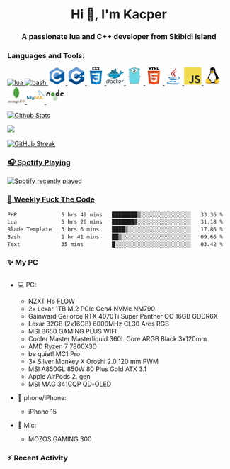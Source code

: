 <!-- <p align="center">
  Visitor count<br>
  <img src="https://profile-counter.glitch.me/itgoyo/count.svg" />
</p> -->

<h1 align="center">Hi 👋, I'm Kacper</h1>
<h3 align="center">A passionate lua and C++ developer from Skibidi Island</h3>

<h3 align="left">Languages and Tools:</h3>
<p align="left"> <a href="https://www.lua.org/" target="_blank"> <img src="https://upload.wikimedia.org/wikipedia/commons/c/cf/Lua-Logo.svg" alt="lua" width="40" height="40"/> </a> <a href="https://www.gnu.org/software/bash/" target="_blank"> <img src="https://www.vectorlogo.zone/logos/gnu_bash/gnu_bash-icon.svg" alt="bash" width="40" height="40"/> </a> <a href="https://www.cprogramming.com/" target="_blank"> <img src="https://raw.githubusercontent.com/devicons/devicon/master/icons/c/c-original.svg" alt="c" width="40" height="40"/> </a> <a href="https://www.w3schools.com/cpp/" target="_blank"> <img src="https://raw.githubusercontent.com/devicons/devicon/master/icons/cplusplus/cplusplus-original.svg" alt="cplusplus" width="40" height="40"/> </a> <a href="https://www.w3schools.com/css/" target="_blank"> <img src="https://raw.githubusercontent.com/devicons/devicon/master/icons/css3/css3-original-wordmark.svg" alt="css3" width="40" height="40"/> </a> <a href="https://www.docker.com/" target="_blank"> <img src="https://raw.githubusercontent.com/devicons/devicon/master/icons/docker/docker-original-wordmark.svg" alt="docker" width="40" height="40"/><a href="https://git-scm.com/" target="_blank"> <img src="https://raw.githubusercontent.com/devicons/devicon/master/icons/go/go-original.svg" alt="go" width="40" height="40"/> <img src="https://raw.githubusercontent.com/devicons/devicon/master/icons/html5/html5-original-wordmark.svg" alt="html5" width="40" height="40"/> </a> <a href="https://www.java.com" target="_blank"> <img src="https://raw.githubusercontent.com/devicons/devicon/master/icons/java/java-original.svg" alt="java" width="40" height="40"/> </a> <a href="https://developer.mozilla.org/en-US/docs/Web/JavaScript" target="_blank"> <img src="https://raw.githubusercontent.com/devicons/devicon/master/icons/javascript/javascript-original.svg" alt="javascript" width="40" height="40"/> </a> <a href="https://www.jenkins.io" target="_blank"> <img src="https://raw.githubusercontent.com/devicons/devicon/master/icons/linux/linux-original.svg" alt="linux" width="40" height="40"/> </a> <a href="https://www.mongodb.com/" target="_blank"> <img src="https://raw.githubusercontent.com/devicons/devicon/master/icons/mongodb/mongodb-original-wordmark.svg" alt="mongodb" width="40" height="40"/> </a> <a href="https://www.mysql.com/" target="_blank"> <img src="https://raw.githubusercontent.com/devicons/devicon/master/icons/mysql/mysql-original-wordmark.svg" alt="mysql" width="40" height="40"/> </a> <a href="https://www.nginx.com" target="_blank"> <img src="https://raw.githubusercontent.com/devicons/devicon/master/icons/nodejs/nodejs-original-wordmark.svg" alt="nodejs" width="40" height="40"/> </a> <a href="https://www.postgresql.org" target="_blank"></p>



![Github Stats](https://github-readme-stats.vercel.app/api?username=Kacpercio&bg_color=30,e96443,904e95&title_color=fff&text_color=fff)

![](https://github-readme-stats.vercel.app/api/top-langs/?username=Kacpercio&theme=dark&show_icons=true&hide_border=true&layout=compact)

![GitHub Streak](https://nirzak-streak-stats.vercel.app/?user=Kacpercio)


### 🎧 Spotify Playing

<!--![spotify-github-profile](/img/default.svg)-->
![Spotify recently played](https://spotify-recently-played-readme.vercel.app/api?user=31re6ktgctndpz7sxapjqsbpnejq)

### :dart: Weekly Fuck The Code

<!--START_SECTION:waka-->

```txt
PHP              5 hrs 49 mins   ████████▒░░░░░░░░░░░░░░░░   33.36 %
Lua              5 hrs 26 mins   ███████▓░░░░░░░░░░░░░░░░░   31.18 %
Blade Template   3 hrs 6 mins    ████▒░░░░░░░░░░░░░░░░░░░░   17.86 %
Bash             1 hr 41 mins    ██▒░░░░░░░░░░░░░░░░░░░░░░   09.66 %
Text             35 mins         █░░░░░░░░░░░░░░░░░░░░░░░░   03.42 %
```

<!--END_SECTION:waka-->

### :sparkles: My PC


<!--START_SECTION:top-followers-->
<table>
  </tr>
</table>
<!--END_SECTION:top-followers-->

- :computer: PC:
    - NZXT H6 FLOW
    - 2x Lexar 1TB M.2 PCIe Gen4 NVMe NM790
    - Gainward GeForce RTX 4070Ti Super Panther OC 16GB GDDR6X
    - Lexar 32GB (2x16GB) 6000MHz CL30 Ares RGB
    - MSI B650 GAMING PLUS WIFI
    - Cooler Master Masterliquid 360L Core ARGB Black 3x120mm
    - AMD Ryzen 7 7800X3D
    - be quiet! MC1 Pro
    - 3x Silver Monkey X Oroshi 2.0 120 mm PWM
    - MSI A850GL 850W 80 Plus Gold ATX 3.1
    - Apple AirPods 2. gen
    - MSI MAG 341CQP QD-OLED

- :iphone: phone/iPhone:
    - iPhone 15

- :microphone: Mic:
    - MOZOS GAMING 300


### :zap: Recent Activity

<!--START_SECTION:activity-->
<!--END_SECTION:activity-->

